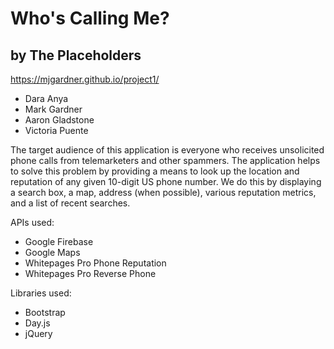 Who's Calling Me?
=================
by The Placeholders
-------------------
https://mjgardner.github.io/project1/

- Dara Anya
- Mark Gardner
- Aaron Gladstone
- Victoria Puente

The target audience of this application is everyone who receives unsolicited
phone calls from telemarketers and other spammers. The application helps to
solve this problem by providing a means to look up the location and reputation
of any given 10-digit US phone number. We do this by displaying a search box,
a map, address (when possible), various reputation metrics, and a list of
recent searches.

APIs used:
- Google Firebase
- Google Maps
- Whitepages Pro Phone Reputation
- Whitepages Pro Reverse Phone

Libraries used:
- Bootstrap
- Day.js
- jQuery
